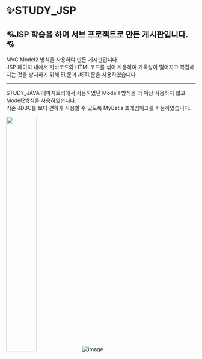 # ✨STUDY_JSP

💘JSP 학습을 하며 서브 프로젝트로 만든 게시판입니다. 💘<br>
-------------------------------------------------------------------------

MVC Model2 방식을 사용하여 만든 게시판입니다.<br>
JSP 페이지 내에서 자바코드와 HTML코드를 섞어 사용하여 가독성이 떨어지고 복잡해지는 것을 방지하기 위해 EL문과 JSTL문을 사용하였습니다.  <br>

--------------------------------------------------------------------------
STUDY_JAVA 레파지토리에서 사용하였던 Model1 방식을 더 이상 사용하지 않고 Model2방식을 사용하였습니다. <br>
기존 JDBC를 보다 편하게 사용할 수 있도록 MyBatis 프레임워크를 사용하였습니다.

<img src="https://user-images.githubusercontent.com/98381603/181426776-6c594d03-078b-4c95-aa8d-16188c1966bc.png" width="40%">![image](https://user-images.githubusercontent.com/98381603/181426911-fe8731a6-6ca8-4f48-9aad-cbe9bcebb44a.png)

